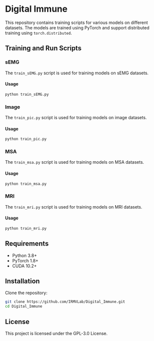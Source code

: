 # Digital Immune

This repository contains training scripts for various models on different datasets. The models are trained using PyTorch and support distributed training using `torch.distributed`.

## Training and Run Scripts

### sEMG

The `train_sEMG.py` script is used for training models on sEMG datasets.

#### Usage
```bash
python train_sEMG.py
```

### Image

The `train_pic.py` script is used for training models on image datasets.

#### Usage
```bash
python train_pic.py
```

### MSA

The `train_msa.py` script is used for training models on MSA datasets.

#### Usage
```bash
python train_msa.py
```

### MRI

The `train_mri.py` script is used for training models on MRI datasets.

#### Usage
```bash
python train_mri.py
```

## Requirements

- Python 3.8+
- PyTorch 1.8+
- CUDA 10.2+

## Installation

Clone the repository:
```bash
git clone https://github.com/IRMVLab/Digital_Immune.git
cd Digital_Immune
```

## License

This project is licensed under the GPL-3.0 License.
